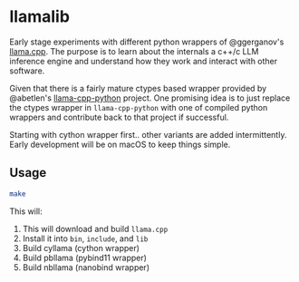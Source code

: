# llamalib

Early stage experiments with different python wrappers of @ggerganov's [llama.cpp](https://github.com/ggerganov/llama.cpp). The purpose is to learn about the internals a c++/c LLM inference engine and understand how they work and interact with other software.

Given that there is a fairly mature ctypes based wrapper provided by @abetlen's [llama-cpp-python](https://github.com/abetlen/llama-cpp-python) project. One promising idea is to just replace the ctypes wrapper in `llama-cpp-python` with one of compiled python wrappers and contribute back to that project if successful.

Starting with cython wrapper first.. other variants are added intermittently. Early development will be on macOS to keep things simple.


## Usage

```sh
make
```

This will:

1. This will download and build `llama.cpp`
2. Install it into `bin`, `include`, and `lib`
3. Build cyllama (cython wrapper)
4. Build pbllama (pybind11 wrapper)
5. Build nbllama (nanobind wrapper)

